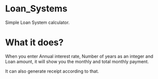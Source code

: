 # Loan_Systems


Simple Loan System calculator.


# What it does?

When you enter Annual interest rate, Number of years as an integer and Loan amount,
it will show you the monthly and total monthly payment. 


It can also generate receipt according to that.
